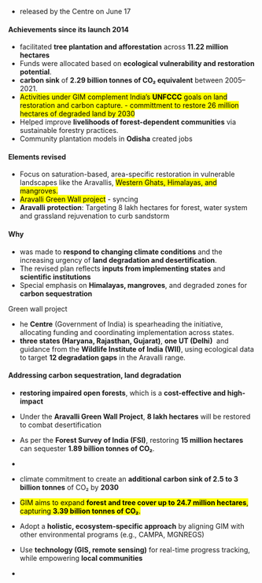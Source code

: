 - released by the Centre on June 17

#### Achievements since its launch 2014
- facilitated **tree plantation and afforestation** across **11.22 million hectares**
- Funds were allocated based on **ecological vulnerability and restoration potential**.
- **carbon sink** of **2.29 billion tonnes of CO₂ equivalent** between 2005–2021.
- <mark class="hltr-boom-bam">Activities under GIM complement India’s **UNFCCC** goals on land restoration and carbon capture. - committment to restore 26 million hectares of degraded land by 2030</mark>
- Helped improve **livelihoods of forest-dependent communities** via sustainable forestry practices.
- Community plantation models in **Odisha** created jobs

#### Elements revised
- Focus on saturation-based, area-specific restoration in vulnerable landscapes like the Aravallis, <mark class="hltr-boom-bam">Western Ghats, Himalayas, and mangroves.</mark>
- <mark class="hltr-boom-bam">Aravalli Green Wall project</mark> - syncing
- **Aravalli protection**: Targeting 8 lakh hectares for forest, water system and grassland rejuvenation to curb sandstorm

#### Why 
- was made to **respond to changing climate conditions** and the increasing urgency of **land degradation and desertification**.
- The revised plan reflects **inputs from implementing states** and **scientific institutions**
- Special emphasis on **Himalayas, mangroves**, and degraded zones for **carbon sequestration**

Green wall project
- he **Centre** (Government of India) is spearheading the initiative, allocating funding and coordinating implementation across states.
- **three states (Haryana, Rajasthan, Gujarat)**, **one UT (Delhi)**  and guidance from the **Wildlife Institute of India (WII)**, using ecological data to target **12 degradation gaps** in the Aravalli range.

#### Addressing carbon sequestration, land degradation
- **restoring impaired open forests**, which is a **cost-effective and high-impact**
- Under the **Aravalli Green Wall Project**, **8 lakh hectares** will be restored to combat desertification
- As per the **Forest Survey of India (FSI)**, restoring **15 million hectares** can sequester **1.89 billion tonnes of CO₂**.
- <mark class="hltr-boom-bam">
- climate commitment to create an **additional carbon sink of 2.5 to 3 billion tonnes** of CO₂ by **2030**</mark>
-  <mark class="hltr-boom-bam">GIM aims to expand **forest and tree cover up to 24.7 million hectares**, capturing **3.39 billion tonnes of CO₂**.</mark>

- Adopt a **holistic, ecosystem-specific approach** by aligning GIM with other environmental programs (e.g., CAMPA, MGNREGS)
- Use **technology (GIS, remote sensing)** for real-time progress tracking, while empowering **local communities**
 
- 
